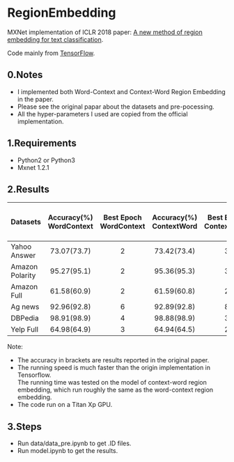 # RegionEmbedding
MXNet implementation of ICLR 2018 paper: [A new method of region embedding for text classification](https://openreview.net/forum?id=BkSDMA36Z).

Code mainly from [TensorFlow](https://github.com/text-representation/local-context-unit).

## 0.Notes

- I implemented both Word-Context and Context-Word Region Embedding in the paper.
- Please see the original papar about the datasets and pre-pocessing.
- All the hyper-parameters I used are copied from the official implementation.
## 1.Requirements

- Python2 or Python3
- Mxnet 1.2.1
## 2.Results


|Datasets| Accuracy(%)<br>WordContext|Best Epoch<br>WordContext|Accuracy(%)<br>ContextWord|Best Epoch<br>ContextWord|Running Time<br>Per Epoch(mins)
| :-- | :--: | :--: | :--: | :--: | :--: |
|Yahoo Answer|73.07(73.7)|2|73.42(73.4)|3|110|
|Amazon Polarity|95.27(95.1)|2|95.36(95.3)|3|247|
|Amazon Full|61.58(60.9)|2|61.59(60.8)|2|183|
|Ag news| 92.96(92.8)|6|92.89(92.8)|8|2|
|DBPedia|98.91(98.9)|4|98.88(98.9)|3|23|
|Yelp Full| 64.98(64.9)|3|64.94(64.5)|2|25|

Note: 
- The accuracy in brackets are results reported in the original paper.
- The running speed is much faster than the origin implementation in Tensorflow. 
  <br>The running time was tested on the model of context-word region embedding, which run roughly the same as the word-context region embedding. 
- The code run on a Titan Xp GPU.


## 3.Steps
- Run data/data_pre.ipynb to get .ID files.
- Run model.ipynb to get the results.
